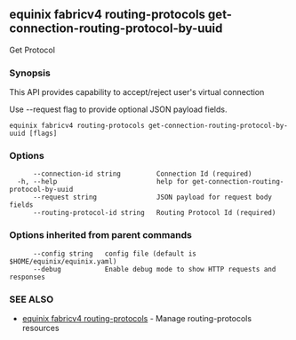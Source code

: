 ## equinix fabricv4 routing-protocols get-connection-routing-protocol-by-uuid

Get Protocol

### Synopsis

This API provides capability to accept/reject user's virtual connection

Use --request flag to provide optional JSON payload fields.

```
equinix fabricv4 routing-protocols get-connection-routing-protocol-by-uuid [flags]
```

### Options

```
      --connection-id string         Connection Id (required)
  -h, --help                         help for get-connection-routing-protocol-by-uuid
      --request string               JSON payload for request body fields
      --routing-protocol-id string   Routing Protocol Id (required)
```

### Options inherited from parent commands

```
      --config string   config file (default is $HOME/equinix/equinix.yaml)
      --debug           Enable debug mode to show HTTP requests and responses
```

### SEE ALSO

* [equinix fabricv4 routing-protocols](equinix_fabricv4_routing-protocols.md)	 - Manage routing-protocols resources

